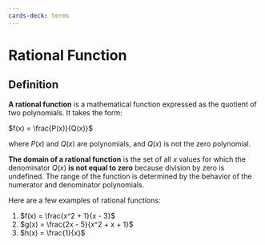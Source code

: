 ```yaml
---
cards-deck: terms
---
```

# Rational Function

## Definition []()

**A rational function** is a mathematical function expressed as the quotient of two polynomials. It takes the form:

$f(x) = \frac{P(x)}{Q(x)}$

where $P(x)$ and $Q(x)$ are polynomials, and $Q(x)$ is not the zero polynomial.

**The domain of a rational function** is the set of all $x$ values for which the denominator $Q(x)$ **is not equal to
zero** because division by zero is undefined. The range of the function is determined by the behavior of the numerator
and denominator polynomials.

Here are a few examples of rational functions:

1. $f(x) = \frac{x^2 + 1}{x - 3}$
2. $g(x) = \frac{2x - 5}{x^2 + x + 1}$
3. $h(x) = \frac{1}{x}$

[](1713280899610)
